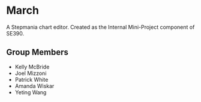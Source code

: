 March
=====

A Stepmania chart editor. Created as the Internal Mini-Project component of SE390.

Group Members
-------------

- Kelly McBride
- Joel Mizzoni
- Patrick White
- Amanda Wiskar
- Yeting Wang

